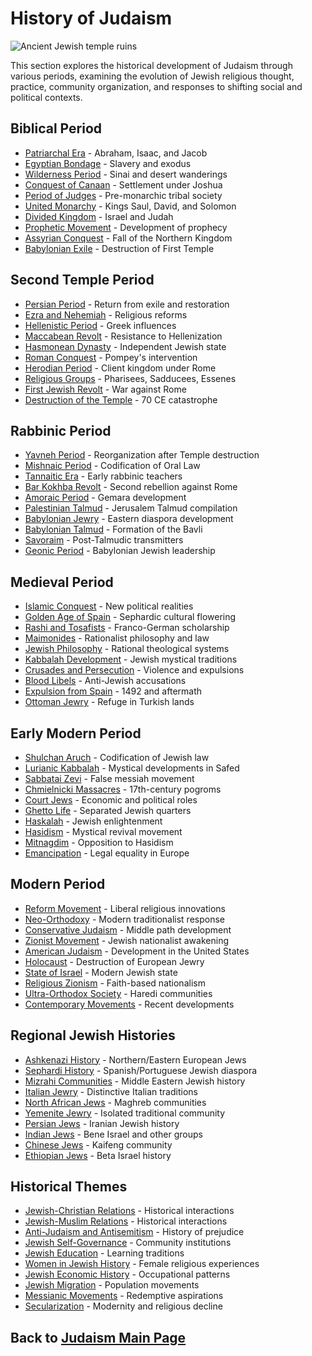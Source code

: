 # History of Judaism

![Ancient Jewish temple ruins](temple_ruins.jpg)

This section explores the historical development of Judaism through various periods, examining the evolution of Jewish religious thought, practice, community organization, and responses to shifting social and political contexts.

## Biblical Period

- [Patriarchal Era](./patriarchal_era.md) - Abraham, Isaac, and Jacob
- [Egyptian Bondage](./egyptian_bondage.md) - Slavery and exodus
- [Wilderness Period](./wilderness_period.md) - Sinai and desert wanderings
- [Conquest of Canaan](./conquest_canaan.md) - Settlement under Joshua
- [Period of Judges](./period_judges.md) - Pre-monarchic tribal society
- [United Monarchy](./united_monarchy.md) - Kings Saul, David, and Solomon
- [Divided Kingdom](./divided_kingdom.md) - Israel and Judah
- [Prophetic Movement](./prophetic_movement.md) - Development of prophecy
- [Assyrian Conquest](./assyrian_conquest.md) - Fall of the Northern Kingdom
- [Babylonian Exile](./babylonian_exile.md) - Destruction of First Temple

## Second Temple Period

- [Persian Period](./persian_period.md) - Return from exile and restoration
- [Ezra and Nehemiah](./ezra_nehemiah.md) - Religious reforms
- [Hellenistic Period](./hellenistic_period.md) - Greek influences
- [Maccabean Revolt](./maccabean_revolt.md) - Resistance to Hellenization
- [Hasmonean Dynasty](./hasmonean_dynasty.md) - Independent Jewish state
- [Roman Conquest](./roman_conquest.md) - Pompey's intervention
- [Herodian Period](./herodian_period.md) - Client kingdom under Rome
- [Religious Groups](./second_temple_groups.md) - Pharisees, Sadducees, Essenes
- [First Jewish Revolt](./first_revolt.md) - War against Rome
- [Destruction of the Temple](./temple_destruction.md) - 70 CE catastrophe

## Rabbinic Period

- [Yavneh Period](./yavneh.md) - Reorganization after Temple destruction
- [Mishnaic Period](./mishnaic_period.md) - Codification of Oral Law
- [Tannaitic Era](./tannaitic_era.md) - Early rabbinic teachers
- [Bar Kokhba Revolt](./bar_kokhba.md) - Second rebellion against Rome
- [Amoraic Period](./amoraic_period.md) - Gemara development
- [Palestinian Talmud](./palestinian_talmud.md) - Jerusalem Talmud compilation
- [Babylonian Jewry](./babylonian_jewry.md) - Eastern diaspora development
- [Babylonian Talmud](./babylonian_talmud.md) - Formation of the Bavli
- [Savoraim](./savoraim.md) - Post-Talmudic transmitters
- [Geonic Period](./geonic_period.md) - Babylonian Jewish leadership

## Medieval Period

- [Islamic Conquest](./islamic_conquest.md) - New political realities
- [Golden Age of Spain](./spanish_golden_age.md) - Sephardic cultural flowering
- [Rashi and Tosafists](./rashi_tosafists.md) - Franco-German scholarship
- [Maimonides](./maimonides.md) - Rationalist philosophy and law
- [Jewish Philosophy](./medieval_philosophy.md) - Rational theological systems
- [Kabbalah Development](./kabbalah_development.md) - Jewish mystical traditions
- [Crusades and Persecution](./crusades_persecution.md) - Violence and expulsions
- [Blood Libels](./blood_libels.md) - Anti-Jewish accusations
- [Expulsion from Spain](./spanish_expulsion.md) - 1492 and aftermath
- [Ottoman Jewry](./ottoman_jewry.md) - Refuge in Turkish lands

## Early Modern Period

- [Shulchan Aruch](./shulchan_aruch.md) - Codification of Jewish law
- [Lurianic Kabbalah](./lurianic_kabbalah.md) - Mystical developments in Safed
- [Sabbatai Zevi](./sabbatai_zevi.md) - False messiah movement
- [Chmielnicki Massacres](./chmielnicki.md) - 17th-century pogroms
- [Court Jews](./court_jews.md) - Economic and political roles
- [Ghetto Life](./ghetto_life.md) - Separated Jewish quarters
- [Haskalah](./haskalah.md) - Jewish enlightenment
- [Hasidism](./hasidism.md) - Mystical revival movement
- [Mitnagdim](./mitnagdim.md) - Opposition to Hasidism
- [Emancipation](./emancipation.md) - Legal equality in Europe

## Modern Period

- [Reform Movement](./reform_movement.md) - Liberal religious innovations
- [Neo-Orthodoxy](./neo_orthodoxy.md) - Modern traditionalist response
- [Conservative Judaism](./conservative_movement.md) - Middle path development
- [Zionist Movement](./zionist_movement.md) - Jewish nationalist awakening
- [American Judaism](./american_judaism.md) - Development in the United States
- [Holocaust](./holocaust.md) - Destruction of European Jewry
- [State of Israel](./state_of_israel.md) - Modern Jewish state
- [Religious Zionism](./religious_zionism.md) - Faith-based nationalism
- [Ultra-Orthodox Society](./ultra_orthodox.md) - Haredi communities
- [Contemporary Movements](./contemporary_movements.md) - Recent developments

## Regional Jewish Histories

- [Ashkenazi History](./ashkenazi_history.md) - Northern/Eastern European Jews
- [Sephardi History](./sephardi_history.md) - Spanish/Portuguese Jewish diaspora
- [Mizrahi Communities](./mizrahi_communities.md) - Middle Eastern Jewish history
- [Italian Jewry](./italian_jewry.md) - Distinctive Italian traditions
- [North African Jews](./north_african_jews.md) - Maghreb communities
- [Yemenite Jewry](./yemenite_jewry.md) - Isolated traditional community
- [Persian Jews](./persian_jews.md) - Iranian Jewish history
- [Indian Jews](./indian_jews.md) - Bene Israel and other groups
- [Chinese Jews](./chinese_jews.md) - Kaifeng community
- [Ethiopian Jews](./ethiopian_jews.md) - Beta Israel history

## Historical Themes

- [Jewish-Christian Relations](./jewish_christian_relations.md) - Historical interactions
- [Jewish-Muslim Relations](./jewish_muslim_relations.md) - Historical interactions
- [Anti-Judaism and Antisemitism](./antisemitism.md) - History of prejudice
- [Jewish Self-Governance](./self_governance.md) - Community institutions
- [Jewish Education](./education_history.md) - Learning traditions
- [Women in Jewish History](./women_history.md) - Female religious experiences
- [Jewish Economic History](./economic_history.md) - Occupational patterns
- [Jewish Migration](./migration.md) - Population movements
- [Messianic Movements](./messianic_movements.md) - Redemptive aspirations
- [Secularization](./secularization.md) - Modernity and religious decline

## Back to [Judaism Main Page](../README.md) 